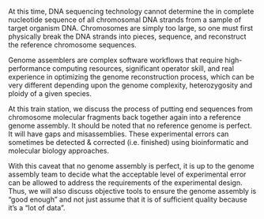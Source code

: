 At this time, DNA sequencing technology cannot determine the in complete nucleotide sequence of all chromosomal DNA strands from a sample of target organism DNA.    Chromosomes are simply too large, so one must first physically break the DNA strands into pieces, sequence, and reconstruct the reference chromosome sequences.

Genome assemblers are complex software workflows that require high-performance computing resources, significant operator skill, and real experience in optimizing the genome reconstruction process, which can be very different depending upon the genome complexity, heterozygosity and ploidy of a given species.    

At this train station, we discuss the process of putting end sequences from chromosome molecular fragments back together again into a reference genome assembly.  It should be noted that no reference genome is perfect.  It will have gaps and misassemblies.  These experimental errors can sometimes be detected & corrected (i.e. finished) using bioinformatic and molecular biology approaches.

With this caveat that no genome assembly is perfect, it is up to the genome assembly team to decide what the acceptable level of experimental error can be allowed to address the requirements of the experimental design.  Thus, we will also discuss objective tools to ensure the genome assembly is “good enough” and not just assume that it is of sufficient quality because it’s a “lot of data”. 

